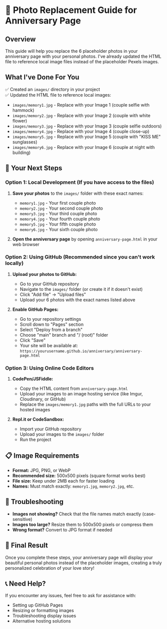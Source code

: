 # 📸 Photo Replacement Guide for Anniversary Page

## Overview
This guide will help you replace the 6 placeholder photos in your anniversary page with your personal photos. I've already updated the HTML file to reference local image files instead of the placeholder Pexels images.

## What I've Done For You
✅ Created an `images/` directory in your project  
✅ Updated the HTML file to reference local images:
- `images/memory1.jpg` - Replace with your Image 1 (couple selfie with hammock)
- `images/memory2.jpg` - Replace with your Image 2 (couple with white flower)
- `images/memory3.jpg` - Replace with your Image 3 (couple selfie outdoors)
- `images/memory4.jpg` - Replace with your Image 4 (couple close-up)
- `images/memory5.jpg` - Replace with your Image 5 (couple with "KISS ME" sunglasses)
- `images/memory6.jpg` - Replace with your Image 6 (couple at night with building)

## 🎯 Your Next Steps

### Option 1: Local Development (If you have access to the files)
1. **Save your photos** to the `images/` folder with these exact names:
   - `memory1.jpg` - Your first couple photo
   - `memory2.jpg` - Your second couple photo  
   - `memory3.jpg` - Your third couple photo
   - `memory4.jpg` - Your fourth couple photo
   - `memory5.jpg` - Your fifth couple photo
   - `memory6.jpg` - Your sixth couple photo

2. **Open the anniversary page** by opening `anniversary-page.html` in your web browser

### Option 2: Using GitHub (Recommended since you can't work locally)
1. **Upload your photos to GitHub:**
   - Go to your GitHub repository
   - Navigate to the `images/` folder (or create it if it doesn't exist)
   - Click "Add file" → "Upload files"
   - Upload your 6 photos with the exact names listed above

2. **Enable GitHub Pages:**
   - Go to your repository settings
   - Scroll down to "Pages" section
   - Select "Deploy from a branch"
   - Choose "main" branch and "/ (root)" folder
   - Click "Save"
   - Your site will be available at: `https://yourusername.github.io/anniversary/anniversary-page.html`

### Option 3: Using Online Code Editors
1. **CodePen/JSFiddle:**
   - Copy the HTML content from `anniversary-page.html`
   - Upload your images to an image hosting service (like Imgur, Cloudinary, or GitHub)
   - Replace the `images/memory1.jpg` paths with the full URLs to your hosted images

2. **Repl.it or CodeSandbox:**
   - Import your GitHub repository
   - Upload your images to the `images/` folder
   - Run the project

## 📋 Image Requirements
- **Format:** JPG, PNG, or WebP
- **Recommended size:** 500x500 pixels (square format works best)
- **File size:** Keep under 2MB each for faster loading
- **Names:** Must match exactly: `memory1.jpg`, `memory2.jpg`, etc.

## 🔧 Troubleshooting
- **Images not showing?** Check that the file names match exactly (case-sensitive)
- **Images too large?** Resize them to 500x500 pixels or compress them
- **Wrong format?** Convert to JPG format if needed

## 🌟 Final Result
Once you complete these steps, your anniversary page will display your beautiful personal photos instead of the placeholder images, creating a truly personalized celebration of your love story!

## 📞 Need Help?
If you encounter any issues, feel free to ask for assistance with:
- Setting up GitHub Pages
- Resizing or formatting images
- Troubleshooting display issues
- Alternative hosting solutions
